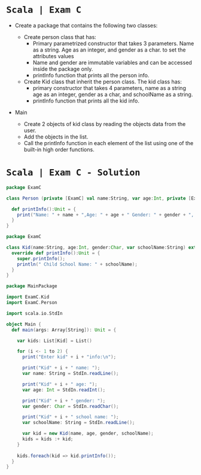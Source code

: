 # `Scala | Exam C`
- Create a package that contains the following two classes:
  - Create person class that has:
    - Primary parametrized constructor that takes 3 parameters. Name as a string. Age as an integer, and gender as a char. to set the attributes values    
    - Name and gender are immutable variables and can be accessed inside the package only.
    - printInfo function that prints all the person info.
  - Create Kid class that inherit the person class. The kid class has:
    - primary constructor that takes 4 parameters, name as a string age as an integer, gender as a char, and schoolName as a string.
    - printInfo function that prints all the kid info.

- Main
  - Create 2 objects of kid class by reading the objects data from the user. 
  - Add the objects in the list.
  - Call the printInfo function in each element of the list using one of the built-in high order functions. 

# `Scala | Exam C - Solution`
```scala
package ExamC

class Person (private [ExamC] val name:String, var age:Int, private [ExamC] val gender:Char){

  def printInfo():Unit = {
    print("Name: " + name + ",Age: " + age + " Gender: " + gender + ", ");
  }
}
```
```scala
package ExamC

class Kid(name:String, age:Int, gender:Char, var schoolName:String) extends Person(name, age, gender) {
  override def printInfo():Unit = {
    super.printInfo();
    println(" Child School Name: " + schoolName);
  }
}
```
```scala
package MainPackage

import ExamC.Kid
import ExamC.Person

import scala.io.StdIn

object Main {
  def main(args: Array[String]): Unit = {

    var kids: List[Kid] = List()

    for (i <- 1 to 2) {
      print("Enter kid" + i + "info:\n");

      print("Kid" + i + " name: ");
      var name: String = StdIn.readLine();

      print("Kid" + i + " age: ");
      var age: Int = StdIn.readInt();

      print("Kid" + i + " gender: ");
      var gender: Char = StdIn.readChar();

      print("Kid" + i + " school name: ");
      var schoolName: String = StdIn.readLine();

      var kid = new Kid(name, age, gender, schoolName);
      kids = kids :+ kid;
    }
    
    kids.foreach(kid => kid.printInfo());
  }
}


```
